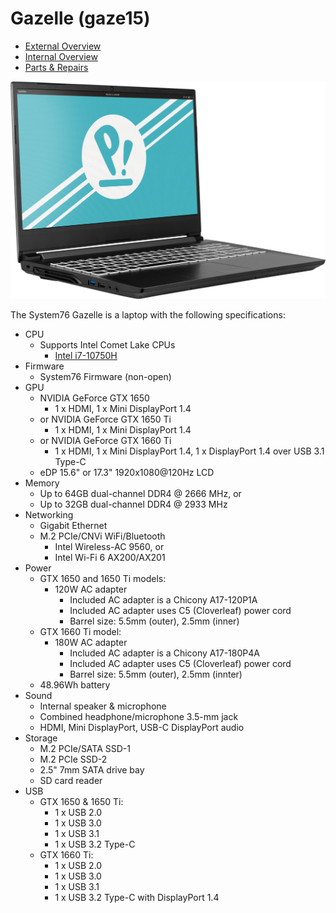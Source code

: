 # Gazelle (gaze15)

- [External Overview](./external-overview.md)
- [Internal Overview](./internal-overview.md)
- [Parts & Repairs](./repairs.md)

![Gazelle](./img/gaze15.webp)

The System76 Gazelle is a laptop with the following specifications:

- CPU
    - Supports Intel Comet Lake CPUs
        - [Intel i7-10750H](https://ark.intel.com/content/www/us/en/ark/products/201837/intel-core-i7-10750h-processor-12m-cache-up-to-5-00-ghz.html)
- Firmware
    - System76 Firmware (non-open)
- GPU
    - NVIDIA GeForce GTX 1650
        - 1 x HDMI, 1 x Mini DisplayPort 1.4
    - or NVIDIA GeForce GTX 1650 Ti
        - 1 x HDMI, 1 x Mini DisplayPort 1.4
    - or NVIDIA GeForce GTX 1660 Ti
        - 1 x HDMI, 1 x Mini DisplayPort 1.4, 1 x DisplayPort 1.4 over USB 3.1 Type-C
    - eDP 15.6" or 17.3" 1920x1080@120Hz LCD
- Memory
    - Up to 64GB dual-channel DDR4 @ 2666 MHz, or
    - Up to 32GB dual-channel DDR4 @ 2933 MHz
- Networking
    - Gigabit Ethernet
    - M.2 PCIe/CNVi WiFi/Bluetooth
        - Intel Wireless-AC 9560, or
        - Intel Wi-Fi 6 AX200/AX201
- Power
    - GTX 1650 and 1650 Ti models:
        - 120W AC adapter
            - Included AC adapter is a Chicony A17-120P1A
            - Included AC adapter uses C5 (Cloverleaf) power cord
            - Barrel size: 5.5mm (outer), 2.5mm (inner)
    - GTX 1660 Ti model:
        - 180W AC adapter
            - Included AC adapter is a Chicony A17-180P4A
            - Included AC adapter uses C5 (Cloverleaf) power cord
            - Barrel size: 5.5mm (outer), 2.5mm (innter)
    - 48.96Wh battery
- Sound
    - Internal speaker & microphone
    - Combined headphone/microphone 3.5-mm jack
    - HDMI, Mini DisplayPort, USB-C DisplayPort audio
- Storage
    - M.2 PCIe/SATA SSD-1
    - M.2 PCIe SSD-2
    - 2.5" 7mm SATA drive bay
    - SD card reader
- USB
    - GTX 1650 & 1650 Ti:
        - 1 x USB 2.0
        - 1 x USB 3.0
        - 1 x USB 3.1
        - 1 x USB 3.2 Type-C
    - GTX 1660 Ti:
        - 1 x USB 2.0
        - 1 x USB 3.0
        - 1 x USB 3.1
        - 1 x USB 3.2 Type-C with DisplayPort 1.4
